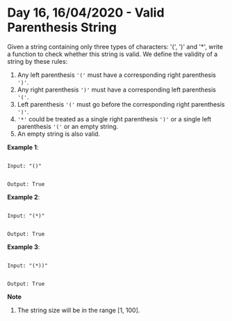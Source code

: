# Day 16, 16/04/2020 - Valid Parenthesis String

Given a string containing only three types of characters: '(', ')' and '*', write a function to check whether this string is valid. We define the validity of a string by these rules:

1. Any left parenthesis `'('` must have a corresponding right parenthesis `')'`.
2. Any right parenthesis `')'` must have a corresponding left parenthesis `'('`.
3. Left parenthesis `'('` must go before the corresponding right parenthesis `')'`.
4. `'*'` could be treated as a single right parenthesis `')'` or a single left parenthesis `'('` or an empty string.
5. An empty string is also valid.

**Example 1**:

<code>
Input: "()"

Output: True
</code>

**Example 2**:

<code>
Input: "(*)"

Output: True
</code>

**Example 3**:

<code>
Input: "(*))"

Output: True
</code>

**Note**

1. The string size will be in the range [1, 100].